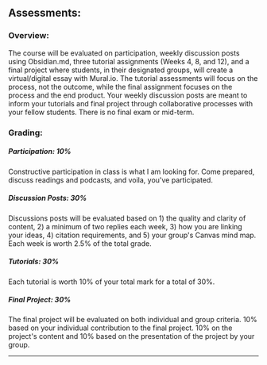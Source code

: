 ## Assessments: 
### Overview:
The course will be evaluated on participation, weekly discussion posts using Obsidian.md, three tutorial assignments (Weeks 4, 8, and 12), and a final project where students, in their designated groups, will create a virtual/digital essay with Mural.io. The tutorial assessments will focus on the process, not the outcome, while the final assignment focuses on the process and the end product. Your weekly discussion posts are meant to inform your tutorials and final project through collaborative processes with your fellow students. There is no final exam or mid-term. 

### Grading:

##### Participation: 10%
Constructive participation in class is what I am looking for. Come prepared, discuss readings and podcasts, and voila, you've participated. 

##### Discussion Posts: 30%
Discussions posts will be evaluated based on 1) the quality and clarity of content, 2) a minimum of two replies each week, 3) how you are linking your ideas, 4) citation requirements, and 5) your group's Canvas mind map. Each week is worth 2.5% of the total grade. 

##### Tutorials: 30%
Each tutorial is worth 10% of your total mark for a total of 30%.

##### Final Project: 30%
The final project will be evaluated on both individual and group criteria. 10% based on your individual contribution to the final project. 10% on the project's content and 10% based on the presentation of the project by your group. 







---
